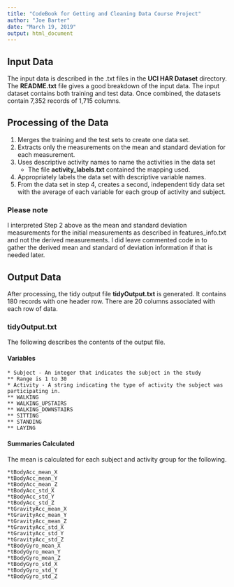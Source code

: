 ```yaml
---
title: "CodeBook for Getting and Cleaning Data Course Project"
author: "Joe Barter"
date: "March 19, 2019"
output: html_document
---
```



## Input Data

The input data is described in the .txt files in the **UCI HAR Dataset** directory.  The **README.txt** file gives a good breakdown of the input data.  The input dataset contains both training and test data.   Once combined, the datasets contain 7,352 records of 1,715 columns.  


## Processing of the Data

 1. Merges the training and the test sets to create one data set.
 2. Extracts only the measurements on the mean and standard deviation for each measurement.
 3. Uses descriptive activity names to name the activities in the data set
    * The file **activity_labels.txt** contained the mapping used. 
 4. Appropriately labels the data set with descriptive variable names.
 5. From the data set in step 4, creates a second, independent tidy data set with the average of each variable for each group of activity and subject.


### Please note 

 I interpreted Step 2 above as the mean and standard deviation measurements for the initial measurements as described in features_info.txt  and not the derived measurements.  I did leave commented code in to gather the derived mean and standard of deviation information if that is needed later.  



## Output Data

After processing, the tidy output file **tidyOutput.txt** is generated.  It contains 180 records with one header row.  There are 20 columns associated with each row of data.  


### tidyOutput.txt
The following describes the contents of the output file. 

#### Variables
    
    * Subject - An integer that indicates the subject in the study
    ** Range is 1 to 30
    * Activity - A string indicating the type of activity the subject was participating in.
    ** WALKING
    ** WALKING_UPSTAIRS
    ** WALKING_DOWNSTAIRS
    ** SITTING
    ** STANDING
    ** LAYING

#### Summaries Calculated
The mean is calculated for each subject and activity group for the following. 

    *tBodyAcc_mean_X
    *tBodyAcc_mean_Y
    *tBodyAcc_mean_Z
    *tBodyAcc_std_X
    *tBodyAcc_std_Y
    *tBodyAcc_std_Z
    *tGravityAcc_mean_X
    *tGravityAcc_mean_Y
    *tGravityAcc_mean_Z
    *tGravityAcc_std_X
    *tGravityAcc_std_Y
    *tGravityAcc_std_Z
    *tBodyGyro_mean_X
    *tBodyGyro_mean_Y
    *tBodyGyro_mean_Z
    *tBodyGyro_std_X
    *tBodyGyro_std_Y
    *tBodyGyro_std_Z





